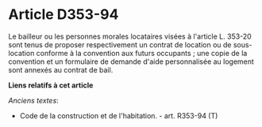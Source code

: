 # Article D353-94

Le bailleur ou les personnes morales locataires visées à l'article L. 353-20 sont tenus de proposer respectivement un contrat
de location ou de sous-location conforme à la convention aux futurs occupants ; une copie de la convention et un formulaire
de demande d'aide personnalisée au logement sont annexés au contrat de bail.

**Liens relatifs à cet article**

_Anciens textes_:

  - Code de la construction et de l'habitation. - art. R353-94 (T)
